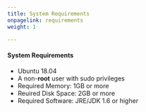 ```yaml
---
title: System Requirements
onpagelink: requirements
weight: 1

---
```


#### **System Requirements**

- Ubuntu 18.04
- A non-**root** user with sudo privileges
- Required Memory: 1GB or more
- Reuired Disk Space: 2GB or more
- Required Software: JRE/JDK 1.6 or higher
 
